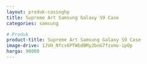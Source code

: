 ```yaml
---
layout: produk-casinghp
title: Supreme Art Samsung Galaxy S9 Case
categories: samsung

# Produk
product-title: Supreme Art Samsung Galaxy S9 Case
image-drive: 1JVH_Nfcs6PTWbdBMy2bnG7fzxmo-ipOp
harga: 90000
---
```

